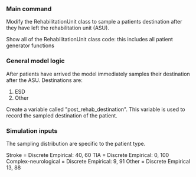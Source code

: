 ### Main command

Modify the RehabilitationUnit class to sample a patients destination after they have left the rehabilitation unit (ASU).

Show all of the RehabilitationUnit class code: this includes all patient generator functions

### General model logic

After patients have arrived the model immediately samples their destination after the ASU. Destinations are:

1. ESD 
2. Other

Create a variable called "post_rehab_destination". This variable is used to record the sampled destination of the patient.

### Simulation inputs

The sampling distribution are specific to the patient type.

Stroke = Discrete Empirical: 40, 60
TIA = Discrete Empirical: 0, 100
Complex-neurological = Discrete Empirical: 9, 91
Other = Discrete Empirical 13, 88


